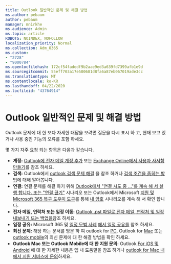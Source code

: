 ```yaml
---
title: Outlook 일반적인 문제 및 해결 방법
ms.author: pebaum
author: pebaum
manager: mnirkhe
ms.audience: Admin
ms.topic: article
ROBOTS: NOINDEX, NOFOLLOW
localization_priority: Normal
ms.collection: Adm_O365
ms.custom:
- "2728"
- "9000784"
ms.openlocfilehash: 172cf54fadedf9b2aae9ed3a639fd7399afb1e9d
ms.sourcegitcommit: 55eff703a17e500681d8fa6a87eb067019ade3cc
ms.translationtype: MT
ms.contentlocale: ko-KR
ms.lasthandoff: 04/22/2020
ms.locfileid: "43764914"
---
```

# <a name="outlook-common-issues-and-resolutions"></a>Outlook 일반적인 문제 및 해결 방법

Outlook 문제에 대 한 보다 자세한 대답을 보려면 질문을 다시 표시 하 고, 현재 보고 있거나 사용 중인 기능의 오류를 포함 하세요.

몇 가지 자주 요청 되는 항목은 다음과 같습니다.

- **계정:** [Outlook에 전자 메일 계정 추가](https://support.office.com/article/6e27792a-9267-4aa4-8bb6-c84ef146101b) 또는 [Exchange Online에서 사용자 사서함 만들기](https://docs.microsoft.com/Exchange/recipients-in-exchange-online/create-user-mailboxes)를 참조 하세요.
- **검색:** Outlook에서 [outlook 검색 문제 해결](https://support.office.com/article/2556b11f-f4d8-46be-b0a7-de33a3f4f066) 을 참조 하거나 [검색 조건을 좁히는 방법](https://support.office.com/article/D824D1E9-A255-4C8A-8553-276FB895A8DA)에 대해 알아봅니다.
- **연결:** 연결 문제를 해결 하기 위해 [Outlook에서 "연결 시도 중 ..."를 계속 해 서 실행 합니다. 또는 "연결 끊기"](https://aka.ms/SaRA-OutlookDisconnect) 시나리오 또는 Outlook에서 Microsoft [지원 및 Microsoft 365 복구 도우미 도구](https://diagnostics.outlook.com/#/)를 통해 [내 암호](https://aka.ms/SaRA-OutlookPwdPrompt) 시나리오를 계속 해 서 확인 합니다.
- **전자 메일, 연락처 또는 일정 이동:** [Outlook .pst 파일로 전자 메일, 연락처 및 일정 내보내기 또는 백업을](https://support.office.com/article/14252b52-3075-4e9b-be4e-ff9ef1068f91)참조 하세요.
- **일정 공유:** Microsoft 365 및 [일정 모범 사례](https://support.office.com/article/D93F72D3-2361-4E0D-8D6A-5C4939C17F39) [에서 일정 공유를](https://support.office.com/article/b576ecc3-0945-4d75-85f1-5efafb8a37b4) 참조 하세요.
- **최신 문제:** 해당 하는 문서를 방문 하 여 outlook for [PC](https://support.office.com/article/ecf61305-f84f-4e13-bb73-95a214ac1230), Outlook for [Mac](https://support.office.com/article/54afa5e3-db38-422a-9d94-3b55330ded8e) 또는 [outlook mobile](https://support.office.com/article/a264ef01-9c88-48fb-9285-7017e4f31f02)의 최신 문제에 대 한 해결 방법을 확인 하세요.
- **Outlook Mac 또는 Outlook Mobile에 대 한 지원 문의:** Outlook [For iOS 및 Android](https://support.office.com/article/218a22d1-9fa5-4889-b689-de1c63493243) 에 대 한 자세한 내용은 앱 내 도움말을 참조 하거나 [outlook for Mac 내에서 지원 서비스에 문의](https://support.office.com/article/d0410177-8e65-4487-93f7-206a3a3d71a8)하세요.